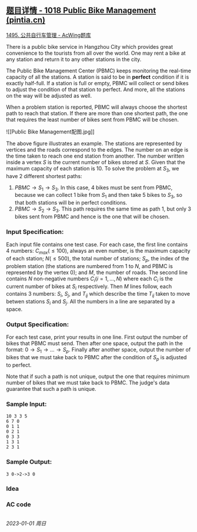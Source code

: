 ## [题目详情 - 1018 Public Bike Management (pintia.cn)](https://pintia.cn/problem-sets/994805342720868352/exam/problems/994805489282433024)

[1495. 公共自行车管理 - AcWing题库](https://www.acwing.com/problem/content/1497/)

There is a public bike service in Hangzhou City which provides great convenience to the tourists from all over the world. One may rent a bike at any station and return it to any other stations in the city.

The Public Bike Management Center (PBMC) keeps monitoring the real-time capacity of all the stations. A station is said to be in **perfect** condition if it is exactly half-full. If a station is full or empty, PBMC will collect or send bikes to adjust the condition of that station to perfect. And more, all the stations on the way will be adjusted as well.

When a problem station is reported, PBMC will always choose the shortest path to reach that station. If there are more than one shortest path, the one that requires the least number of bikes sent from PBMC will be chosen.

![[Public Bike Management配图.jpg]]

The above figure illustrates an example. The stations are represented by vertices and the roads correspond to the edges. The number on an edge is the time taken to reach one end station from another. The number written inside a vertex $S$ is the current number of bikes stored at $S$. Given that the maximum capacity of each station is 10. To solve the problem at $S_3$, we have 2 different shortest paths:

1. $PBMC \rightarrow S_1 \rightarrow S_3$. In this case, 4 bikes must be sent from PBMC, because we can collect 1 bike from $S_1$ and then take 5 bikes to $S_3$, so that both stations will be in perfect conditions.
2. $PBMC \rightarrow S_2 \rightarrow S_3$. This path requires the same time as path 1, but only 3 bikes sent from PBMC and hence is the one that will be chosen.

### Input Specification:

Each input file contains one test case. For each case, the first line contains 4 numbers: $C_{max} ( \leq 100)$, always an even number, is the maximum capacity of each station; $N ( \leq 500)$, the total number of stations; $S_p$, the index of the problem station (the stations are numbered from 1 to $N$, and PBMC is represented by the vertex 0); and $M$, the number of roads. The second line contains $N$ non-negative numbers $C_i (i=1,\dots,N)$ where each $C_i$ is the current number of bikes at $S_i$ respectively. Then $M$ lines follow, each contains 3 numbers: $S_i$, $S_j$, and $T_{ij}$ which describe the time $T_{ij}$ taken to move betwen stations $S_i$ and $S_j$. All the numbers in a line are separated by a space.

### Output Specification:

For each test case, print your results in one line. First output the number of bikes that PBMC must send. Then after one space, output the path in the format: $0 \rightarrow S_1 \rightarrow \dots \rightarrow S_p$. Finally after another space, output the number of bikes that we must take back to PBMC after the condition of $S_p$ is adjusted to perfect.

Note that if such a path is not unique, output the one that requires minimum number of bikes that we must take back to PBMC. The judge's data guarantee that such a path is unique.

### Sample Input:

```in
10 3 3 5
6 7 0
0 1 1
0 2 1
0 3 3
1 3 1
2 3 1
```

### Sample Output:

```out
3 0->2->3 0
```

### Idea



### AC code

```cpp
```


*2023-01-01 周日*